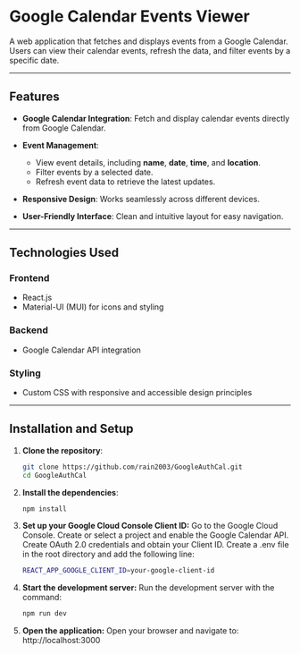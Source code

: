 # **Google Calendar Events Viewer**

A web application that fetches and displays events from a Google Calendar. Users can view their calendar events, refresh the data, and filter events by a specific date.

---

## **Features**

- **Google Calendar Integration**: Fetch and display calendar events directly from Google Calendar.

- **Event Management**:
  - View event details, including **name**, **date**, **time**, and **location**.
  - Filter events by a selected date.
  - Refresh event data to retrieve the latest updates.

- **Responsive Design**: Works seamlessly across different devices.

- **User-Friendly Interface**: Clean and intuitive layout for easy navigation.

---

## **Technologies Used**

### **Frontend**
- React.js
- Material-UI (MUI) for icons and styling

### **Backend**
- Google Calendar API integration

### **Styling**
- Custom CSS with responsive and accessible design principles

---

## **Installation and Setup**

1. **Clone the repository**:
   ```bash
   git clone https://github.com/rain2003/GoogleAuthCal.git
   cd GoogleAuthCal

2. **Install the dependencies**:
    ```bash
    npm install

3. **Set up your Google Cloud Console Client ID:**
Go to the Google Cloud Console.
Create or select a project and enable the Google Calendar API.
Create OAuth 2.0 credentials and obtain your Client ID.
Create a .env file in the root directory and add the following line:
    ```bash
    REACT_APP_GOOGLE_CLIENT_ID=your-google-client-id

4. **Start the development server:**
Run the development server with the command:
    ```bash
    npm run dev

5. **Open the application:**
Open your browser and navigate to:
http://localhost:3000